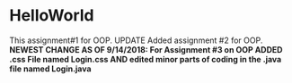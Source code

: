 # HelloWorld
This assignment#1 for OOP.
UPDATE Added assignment #2 for OOP.
**NEWEST CHANGE AS OF 9/14/2018:
For Assignment #3 on OOP ADDED .css File named Login.css AND edited minor parts of coding in the .java file named Login.java**
